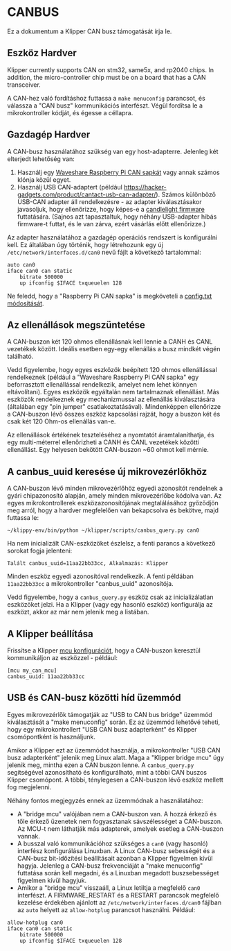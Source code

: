 # CANBUS

Ez a dokumentum a Klipper CAN busz támogatását írja le.

## Eszköz Hardver

Klipper currently supports CAN on stm32, same5x, and rp2040 chips. In addition, the micro-controller chip must be on a board that has a CAN transceiver.

A CAN-hez való fordításhoz futtassa a `make menuconfig` parancsot, és válassza a "CAN busz" kommunikációs interfészt. Végül fordítsa le a mikrokontroller kódját, és égesse a céllapra.

## Gazdagép Hardver

A CAN-busz használatához szükség van egy host-adapterre. Jelenleg két elterjedt lehetőség van:

1. Használj egy [Waveshare Raspberry Pi CAN sapkát](https://www.waveshare.com/rs485-can-hat.htm) vagy annak számos klónja közül egyet.
1. Használj USB CAN-adaptert (például <https://hacker-gadgets.com/product/cantact-usb-can-adapter/>). Számos különböző USB-CAN adapter áll rendelkezésre - az adapter kiválasztásakor javasoljuk, hogy ellenőrizze, hogy képes-e a [candlelight firmware](https://github.com/candle-usb/candleLight_fw) futtatására. (Sajnos azt tapasztaltuk, hogy néhány USB-adapter hibás firmware-t futtat, és le van zárva, ezért vásárlás előtt ellenőrizze.)

Az adapter használatához a gazdagép operációs rendszert is konfigurálni kell. Ez általában úgy történik, hogy létrehozunk egy új `/etc/network/interfaces.d/can0` nevű fájlt a következő tartalommal:

```
auto can0
iface can0 can static
    bitrate 500000
    up ifconfig $IFACE txqueuelen 128
```

Ne feledd, hogy a "Raspberry Pi CAN sapka" is megköveteli a [config.txt módosítását](https://www.waveshare.com/wiki/RS485_CAN_HAT).

## Az ellenállások megszüntetése

A CAN-buszon két 120 ohmos ellenállásnak kell lennie a CANH és CANL vezetékek között. Ideális esetben egy-egy ellenállás a busz mindkét végén található.

Vedd figyelembe, hogy egyes eszközök beépített 120 ohmos ellenállással rendelkeznek (például a "Waveshare Raspberry Pi CAN sapka" egy beforrasztott ellenállással rendelkezik, amelyet nem lehet könnyen eltávolítani). Egyes eszközök egyáltalán nem tartalmaznak ellenállást. Más eszközök rendelkeznek egy mechanizmussal az ellenállás kiválasztására (általában egy "pin jumper" csatlakoztatásával). Mindenképpen ellenőrizze a CAN-buszon lévő összes eszköz kapcsolási rajzát, hogy a buszon két és csak két 120 Ohm-os ellenállás van-e.

Az ellenállások értékének teszteléséhez a nyomtatót áramtalaníthatja, és egy multi-méterrel ellenőrizheti a CANH és CANL vezetékek közötti ellenállást. Egy helyesen bekötött CAN-buszon ~60 ohmot kell mérnie.

## A canbus_uuid keresése új mikrovezérlőkhöz

A CAN-buszon lévő minden mikrovezérlőhöz egyedi azonosítót rendelnek a gyári chipazonosító alapján, amely minden mikrovezérlőbe kódolva van. Az egyes mikrokontrollerek eszközazonosítójának megtalálásához győződjön meg arról, hogy a hardver megfelelően van bekapcsolva és bekötve, majd futtassa le:

```
~/klippy-env/bin/python ~/klipper/scripts/canbus_query.py can0
```

Ha nem inicializált CAN-eszközöket észlelsz, a fenti parancs a következő sorokat fogja jelenteni:

```
Talált canbus_uuid=11aa22bb33cc, Alkalmazás: Klipper
```

Minden eszköz egyedi azonosítóval rendelkezik. A fenti példában `11aa22bb33cc` a mikrokontroller "canbus_uuid" azonosítója.

Vedd figyelembe, hogy a `canbus_query.py` eszköz csak az inicializálatlan eszközöket jelzi. Ha a Klipper (vagy egy hasonló eszköz) konfigurálja az eszközt, akkor az már nem jelenik meg a listában.

## A Klipper beállítása

Frissítse a Klipper [mcu konfigurációt](Config_Reference.md#mcu), hogy a CAN-buszon keresztül kommunikáljon az eszközzel - például:

```
[mcu my_can_mcu]
canbus_uuid: 11aa22bb33cc
```

## USB és CAN-busz közötti híd üzemmód

Egyes mikrovezérlők támogatják az "USB to CAN bus bridge" üzemmód kiválasztását a "make menuconfig" során. Ez az üzemmód lehetővé teheti, hogy egy mikrokontrollert "USB CAN busz adapterként" és Klipper csomópontként is használjunk.

Amikor a Klipper ezt az üzemmódot használja, a mikrokontroller "USB CAN busz adapterként" jelenik meg Linux alatt. Maga a "Klipper bridge mcu" úgy jelenik meg, mintha ezen a CAN buszon lenne. A `canbus_query.py` segítségével azonosítható és konfigurálható, mint a többi CAN buszos Klipper csomópont. A többi, ténylegesen a CAN-buszon lévő eszköz mellett fog megjelenni.

Néhány fontos megjegyzés ennek az üzemmódnak a használatához:

* A "bridge mcu" valójában nem a CAN-buszon van. A hozzá érkező és tőle érkező üzenetek nem fogyasztanak sávszélességet a CAN-buszon. Az MCU-t nem láthatják más adapterek, amelyek esetleg a CAN-buszon vannak.
* A busszal való kommunikációhoz szükséges a `can0` (vagy hasonló) interfész konfigurálása Linuxban. A Linux CAN-busz sebességét és a CAN-busz bit-időzítési beállításait azonban a Klipper figyelmen kívül hagyja. Jelenleg a CAN-busz frekvenciáját a "make menuconfig" futtatása során kell megadni, és a Linuxban megadott buszsebességet figyelmen kívül hagyjuk.
* Amikor a "bridge mcu" visszaáll, a Linux letiltja a megfelelő `can0` interfészt. A FIRMWARE_RESTART és a RESTART parancsok megfelelő kezelése érdekében ajánlott az `/etc/network/interfaces.d/can0` fájlban az `auto` helyett az `allow-hotplug` parancsot használni. Például:

```
allow-hotplug can0
iface can0 can static
    bitrate 500000
    up ifconfig $IFACE txqueuelen 128
```
